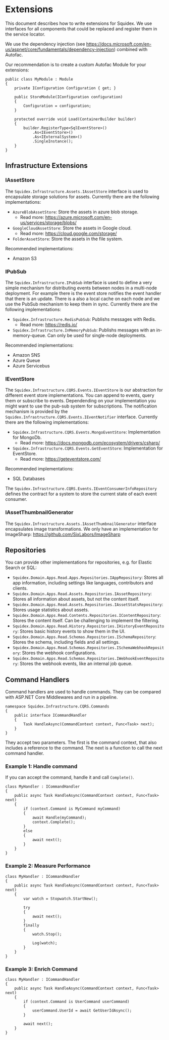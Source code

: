 # Extensions

This document describes how to write extensions for Squidex. We use interfaces for all components that could be replaced and register them in the service locator.

We use the dependency injection (see https://docs.microsoft.com/en-us/aspnet/core/fundamentals/dependency-injection) combined with Autofac.

Our recommendation is to create a custom Autofac Module for your extensions:

    public class MyModule : Module
    {
        private IConfiguration Configuration { get; }

        public StoreModule(IConfiguration configuration)
        {
            Configuration = configuration;
        }

        protected override void Load(ContainerBuilder builder)
        {
            builder.RegisterType<SqlEventStore>()
                .As<IEventStore>()
                .As<IExternalSystem>()
                .SingleInstance();
        }
    }

## Infrastructure Extensions

### IAssetStore

The `Squidex.Infrastructure.Assets.IAssetStore` interface is used to encapsulate storage solutions for assets. Currently there are the following implementations:

* `AzureBlobAssetStore`: Store the assets in azure blob storage.
    * Read more: https://azure.microsoft.com/en-us/services/storage/blobs/
* `GoogleCloudAssetStore`: Store the assets in Google cloud.
    * Read more: https://cloud.google.com/storage/
* `FolderAssetStore`: Store the assets in the file system.

Recommended implementations:

* Amazon S3

### IPubSub

The `Squidex.Infrastructure.IPubSub` interface is used to define a very simple mechanism for distributing events between nodes in a multi-node deployment. For example there is the event store notifies the event handler that there is an update. There is a also a local cache on each node and we use the PubSub mechanism to keep them in sync. Currently there are the following implementations:

* `Squidex.Infrastructure.RedisPubSub`: Publishs messages with Redis. 
    * Read more: https://redis.io/
* `Squidex.Infrastructure.InMemoryPubSub`: Publishs messages with an in-memory-queue. Can only be used for single-node deployments.

Recommended implementations:

* Amazon SNS
* Azure Queue
* Azure Servicebus

### IEventStore

The `Squidex.Infrastructure.CQRS.Events.IEventStore` is our abstraction for different event store implementations. You can append to events, query them or subscribe to events. Dependending on your implementation you might want to use the pub-sub system for subscriptions. The notification mechanism is provided by the `Squidex.Infrastructure.CQRS.Events.IEventNotifier` interface. Currently there are the following implementations:

* `Squidex.Infrastructure.CQRS.Events.MongoEventStore`: Implementation for MongoDb. 
    * Read more: https://docs.mongodb.com/ecosystem/drivers/csharp/
* `Squidex.Infrastructure.CQRS.Events.GetEventStore`: Implementation for EventStore. 
    * Read more: https://geteventstore.com/

Recommended implementations:

* SQL Databases

The `Squidex.Infrastructure.CQRS.Events.IEventConsumerInfoRepository` defines the contract for a system to store the current state of each event consumer.

### IAssetThumbnailGenerator

The `Squidex.Infrastructure.Assets.IAssetThumbnailGenerator` interface encapsulates image transformations. We only have an implementation for ImageSharp: https://github.com/SixLabors/ImageSharp

## Repositories

You can provide other implementations for repositories, e.g. for Elastic Search or SQL:

* `Squidex.Domain.Apps.Read.Apps.Repositories.IAppRepository`: Stores all app information, including settings like languages, contributors and clients.
* `Squidex.Domain.Apps.Read.Assets.Repositories.IAssetRepository`: Stores all information about assets, but not the content itself.
* `Squidex.Domain.Apps.Read.Assets.Repositories.IAssetStatsRepository`: Stores usage statistics about assets.
* `Squidex.Domain.Apps.Read.Contents.Repositories.IContentRepository`: Stores the content itself. Can be challenging to implement the filtering.
* `Squidex.Domain.Apps.Read.History.Repositories.IHistoryEventRepository`: Stores basic history events to show them in the UI.
* `Squidex.Domain.Apps.Read.Schemas.Repositories.ISchemaRepository`: Stores the schema, including fields and all settings.
* `Squidex.Domain.Apps.Read.Schemas.Repositories.ISchemaWebhookRepository`: Stores the webhook configurations.
* `Squidex.Domain.Apps.Read.Schemas.Repositories.IWebhookEventRepository`: Stores the webhook events, like an internal job queue.

## Command Handlers

Command handlers are used to handle commands. They can be compared with ASP.NET Core Middlewares and run in a pipeline.

    namespace Squidex.Infrastructure.CQRS.Commands
    {
        public interface ICommandHandler
        {
            Task HandleAsync(CommandContext context, Func<Task> next);
        }
    }

They accept two parameters. The first is the command context, that also includes a reference to the command. The next is a function to call the next command handler.

### Example 1: Handle command

If you can accept the command, handle it and call `Complete()`.

    class MyHandler : ICommandHandler
    {
        public async Task HandleAsync(CommandContext context, Func<Task> next) 
        {
            if (context.Command is MyCommand myCommand)
            {
                await Handle(myCommand);
                context.Complete();
            }
            else
            {
                await next();
            }
        }
    }

### Example 2: Measure Performance

    class MyHandler : ICommandHandler
    {
        public async Task HandleAsync(CommandContext context, Func<Task> next) 
        {
            var watch = Stopwatch.StartNew();

            try
            {
                await next();
            }
            finally
            {
                watch.Stop();

                Log(watch);
            }
        }
    }

### Example 3: Enrich Command

    class MyHandler : ICommandHandler
    {
        public async Task HandleAsync(CommandContext context, Func<Task> next) 
        {
            if (context.Command is UserCommand userCommand)
            {
                userCommand.UserId = await GetUserIdAsync();
            }

            await next();
        }
    }